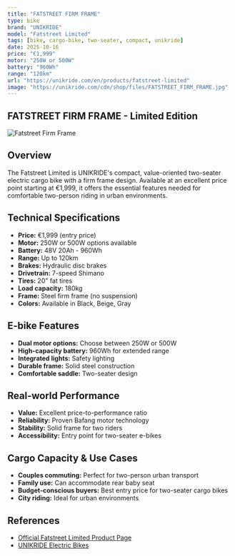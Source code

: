 ```yaml
---
title: "FATSTREET FIRM FRAME"
type: bike
brand: "UNIKRIDE"
model: "Fatstreet Limited"
tags: [bike, cargo-bike, two-seater, compact, unikride]
date: 2025-10-16
price: "€1,999"
motor: "250W or 500W"
battery: "960Wh"
range: "120km"
url: "https://unikride.com/en/products/fatstreet-limited"
image: "https://unikride.com/cdn/shop/files/FATSTREET_FIRM_FRAME.jpg"
---
```


## FATSTREET FIRM FRAME - Limited Edition

![Fatstreet Firm Frame](https://unikride.com/cdn/shop/files/FATSTREET_FIRM_FRAME.jpg)

## Overview

The Fatstreet Limited is UNIKRIDE's compact, value-oriented two-seater electric cargo bike with a firm frame design. Available at an excellent price point starting at €1,999, it offers the essential features needed for comfortable two-person riding in urban environments.

## Technical Specifications

- **Price:** €1,999 (entry price)
- **Motor:** 250W or 500W options available
- **Battery:** 48V 20Ah - 960Wh
- **Range:** Up to 120km
- **Brakes:** Hydraulic disc brakes
- **Drivetrain:** 7-speed Shimano
- **Tires:** 20" fat tires
- **Load capacity:** 180kg
- **Frame:** Steel firm frame (no suspension)
- **Colors:** Available in Black, Beige, Gray

## E-bike Features

- **Dual motor options:** Choose between 250W or 500W
- **High-capacity battery:** 960Wh for extended range
- **Integrated lights:** Safety lighting
- **Durable frame:** Solid steel construction
- **Comfortable saddle:** Two-seater design

## Real-world Performance

- **Value:** Excellent price-to-performance ratio
- **Reliability:** Proven Bafang motor technology
- **Stability:** Solid frame for two riders
- **Accessibility:** Entry point for two-seater e-bikes

## Cargo Capacity & Use Cases

- **Couples commuting:** Perfect for two-person urban transport
- **Family use:** Can accommodate rear baby seat
- **Budget-conscious buyers:** Best entry price for two-seater cargo bikes
- **City riding:** Ideal for urban environments

## References

- [Official Fatstreet Limited Product Page](https://unikride.com/en/products/fatstreet-limited)
- [UNIKRIDE Electric Bikes](https://unikride.com/en/collections/velos-electriques)
